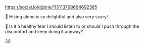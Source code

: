  https://social.lol/@brie/115113768664692385   <p>🥾 Hiking alone is so delightful and also very scary! </p><p>🤔 Is it a healthy fear I should listen to or should I push through the discomfort and keep doing it anyway?</p>   30 